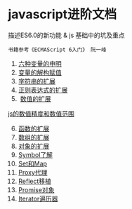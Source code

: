 # javascript进阶文档

描述ES6.0的新功能 & js 基础中的坑及重点

    书籍参考《ECMAScript 6入门》 阮一峰

1.  [六种变量的申明](docs/1.六种变量的申明.md)
2.  [变量的解构赋值](docs/2.变量的解构赋值.md)
3.  [字符串的扩展](docs/3.字符串的扩展.md)
4.  [正则表达式的扩展](docs/4.正则表达式的扩展.md)
5.  [数值的扩展](docs/5.数值的扩展.md)

[js的数值精度和数值范围](docs/5.1.js的数值精度和数值范围.md)

6.  [函数的扩展](docs/6.函数的扩展.md)
7.  [数组的扩展](docs/7.数组的扩展.md)
8.  [对象的扩展](docs/8.对象的扩展.md)
9.   [Symbol了解](docs/9.Symbol了解.md)
10.   [Set和Map](docs/10.Set和Map.md)
11.   [Proxy代理](docs/11.Proxy代理.md)
12.   [Reflect移植](docs/12.Reflect移植.md)
13.   [Promise对象](docs/13.Promise对象.md)
14.   [Iterator遍历器](docs/14.Iterator遍历器.md)